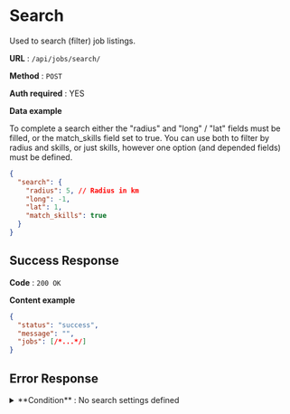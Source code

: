 # Search

Used to search (filter) job listings.

**URL** : `/api/jobs/search/`

**Method** : `POST`

**Auth required** : YES

**Data example**

To complete a search either the "radius" and "long" / "lat" fields must be filled, or the match_skills field set to true.
You can use both to filter by radius and skills, or just skills, however one option (and depended fields) must be defined.

```json
{
  "search": {
    "radius": 5, // Radius in km
    "long": -1,
    "lat": 1,
    "match_skills": true
  }
}
```

## Success Response

**Code** : `200 OK`

**Content example**

```json
{
  "status": "success",
  "message": "",
  "jobs": [/*...*/]
}
```

## Error Response

<details>
    <summary>
        **Condition** : No search settings defined
    </summary>
<p>

**Code** : `400 BAD REQUEST`

**Response Content**

```json
{
  "status": "error",
  "message": "Please check your search settings and try again"
}
```
</p>
</details>

